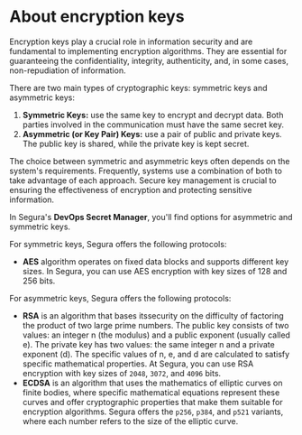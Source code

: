 # About encryption keys

Encryption keys play a crucial role in information security and are fundamental to implementing encryption algorithms. They are essential for guaranteeing the confidentiality, integrity, authenticity, and, in some cases, non-repudiation of information.

There are two main types of cryptographic keys: symmetric keys and asymmetric keys:

1. **Symmetric Keys:** use the same key to encrypt and decrypt data. Both parties involved in the communication must have the same secret key.
2. **Asymmetric (or Key Pair) Keys:** use a pair of public and private keys. The public key is shared, while the private key is kept secret.

The choice between symmetric and asymmetric keys often depends on the system's requirements. Frequently, systems use a combination of both to take advantage of each approach. Secure key management is crucial to ensuring the effectiveness of encryption and protecting sensitive information.

In Segura's **DevOps Secret Manager**, you'll find options for asymmetric and symmetric keys.

For symmetric keys, Segura offers the following protocols:

* **AES** algorithm operates on fixed data blocks and supports different key sizes. In Segura, you can use AES encryption with key sizes of 128 and 256 bits.

For asymmetric keys, Segura offers the following protocols:

* **RSA** is an algorithm that bases itssecurity on the difficulty of factoring the product of two large prime numbers. The public key consists of two values: an integer n (the modulus) and a public exponent (usually called e). The private key has two values: the same integer n and a private exponent (d). The specific values of n, e, and d are calculated to satisfy specific mathematical properties. At Segura, you can use RSA encryption with key sizes of `2048`, `3072`, and `4096` bits.
* **ECDSA** is an algorithm that uses the mathematics of elliptic curves on finite bodies, where specific mathematical equations represent these curves and offer cryptographic properties that make them suitable for encryption algorithms. Segura offers the `p256`, `p384`, and `p521` variants, where each number refers to the size of the elliptic curve.